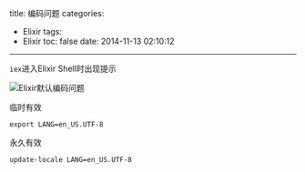 title: 编码问题
categories:
  - Elixir
tags:
  - Elixir
toc: false
date: 2014-11-13 02:10:12
---



`iex`进入Elixir Shell时出现提示

![Elixir默认编码问题](/assets/images/CE4492B6-CDE2-4497-BBDD-B70D557E6DE7.png)


临时有效

```
export LANG=en_US.UTF-8
```

永久有效


```
update-locale LANG=en_US.UTF-8
```

